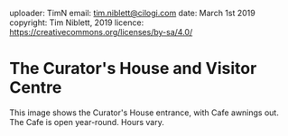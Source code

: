 uploader: TimN
email: tim.niblett@cilogi.com
date: March 1st 2019
copyright: Tim Niblett, 2019
licence: https://creativecommons.org/licenses/by-sa/4.0/

# The Curator's House and Visitor Centre

This image shows the Curator's House entrance, with Cafe awnings out.
The Cafe is open year-round. Hours vary.

